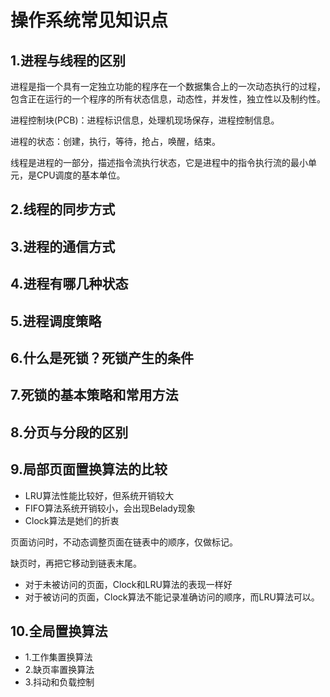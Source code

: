 # 操作系统常见知识点 #

## 1.进程与线程的区别 ##
进程是指一个具有一定独立功能的程序在一个数据集合上的一次动态执行的过程，包含正在运行的一个程序的所有状态信息，动态性，并发性，独立性以及制约性。

进程控制块(PCB)：进程标识信息，处理机现场保存，进程控制信息。

进程的状态：创建，执行，等待，抢占，唤醒，结束。

线程是进程的一部分，描述指令流执行状态，它是进程中的指令执行流的最小单元，是CPU调度的基本单位。

## 2.线程的同步方式 ##

## 3.进程的通信方式 ##

## 4.进程有哪几种状态 ##

## 5.进程调度策略 ##

## 6.什么是死锁？死锁产生的条件 ##

## 7.死锁的基本策略和常用方法 ##

## 8.分页与分段的区别 ##

## 9.局部页面置换算法的比较

- LRU算法性能比较好，但系统开销较大
- FIFO算法系统开销较小，会出现Belady现象
- Clock算法是她们的折衷

页面访问时，不动态调整页面在链表中的顺序，仅做标记。

缺页时，再把它移动到链表末尾。

- 对于未被访问的页面，Clock和LRU算法的表现一样好
- 对于被访问的页面，Clock算法不能记录准确访问的顺序，而LRU算法可以。

## 10.全局置换算法

- 1.工作集置换算法
- 2.缺页率置换算法
- 3.抖动和负载控制
